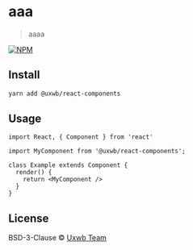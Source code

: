 # aaa

> aaaa

[![NPM](https://img.shields.io/npm/v/@uxwb/react-components.svg)](https://www.npmjs.com/package/@uxwb/react-components)

## Install

```bash
yarn add @uxwb/react-components
```

## Usage

```tsx
import React, { Component } from 'react'

import MyComponent from '@uxwb/react-components';

class Example extends Component {
  render() {
    return <MyComponent />
  }
}
```

## License

BSD-3-Clause © [Uxwb Team](https://github.com/uxwb/react-components/blob/master/LICENSE)
